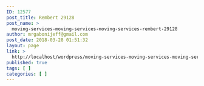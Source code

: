 ```yaml
---
ID: 12577
post_title: Rembert 29128
post_name: >
  moving-services-moving-services-moving-services-rembert-29128
author: mrgabonijeff@gmail.com
post_date: 2018-03-28 01:51:32
layout: page
link: >
  http://localhost/wordpress/moving-services-moving-services-moving-services-rembert-29128/
published: true
tags: [ ]
categories: [ ]
---
```

